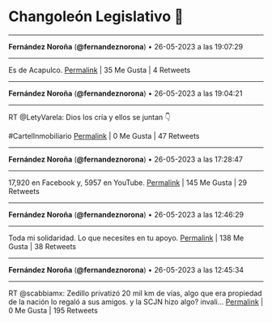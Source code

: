 # Changoleón Legislativo 🙈
*****
**Fernández Noroña** (**@fernandeznorona**) • 26-05-2023 a las 19:07:29
*****
Es de Acapulco.
[Permalink](https://twitter.com/fernandeznorona/status/1662294424796160001) | 35 Me Gusta | 4 Retweets
*****
**Fernández Noroña** (**@fernandeznorona**) • 26-05-2023 a las 19:04:21
*****
RT @LetyVarela: Dios los cría y ellos se juntan 👇  


\#CartelInmobiliario
[Permalink](https://twitter.com/fernandeznorona/status/1662293636539621378) | 0 Me Gusta | 47 Retweets
*****
**Fernández Noroña** (**@fernandeznorona**) • 26-05-2023 a las 17:28:47
*****
17,920 en Facebook y, 5957 en YouTube.
[Permalink](https://twitter.com/fernandeznorona/status/1662269587675652107) | 145 Me Gusta | 29 Retweets
*****
**Fernández Noroña** (**@fernandeznorona**) • 26-05-2023 a las 12:46:29
*****
Toda mi solidaridad. Lo que necesites en tu apoyo.
[Permalink](https://twitter.com/fernandeznorona/status/1662198544189587461) | 138 Me Gusta | 38 Retweets
*****
**Fernández Noroña** (**@fernandeznorona**) • 26-05-2023 a las 12:45:34
*****
RT @scabbiamx: Zedillo privatizó 20 mil km de vías, algo que era propiedad de la nación lo regaló a sus amigos. y la SCJN hizo algo? invali…
[Permalink](https://twitter.com/fernandeznorona/status/1662198312773066752) | 0 Me Gusta | 195 Retweets